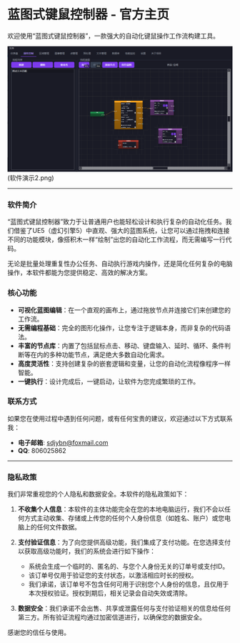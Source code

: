 # 蓝图式键鼠控制器 - 官方主页

欢迎使用“蓝图式键鼠控制器”，一款强大的自动化键鼠操作工作流构建工具。

![软件截图](软件演示1.png)(软件演示2.png)


---

### 软件简介

“蓝图式键鼠控制器”致力于让普通用户也能轻松设计和执行复杂的自动化任务。我们借鉴了UE5（虚幻引擎5）中直观、强大的蓝图系统，让您可以通过拖拽和连接不同的功能模块，像搭积木一样“绘制”出您的自动化工作流程，而无需编写一行代码。

无论是批量处理重复性办公任务、自动执行游戏内操作，还是简化任何复杂的电脑操作，本软件都能为您提供稳定、高效的解决方案。

### 核心功能

*   **可视化蓝图编辑**：在一个直观的画布上，通过拖放节点并连接它们来创建您的工作流。
*   **无需编程基础**：完全的图形化操作，让您专注于逻辑本身，而非复杂的代码语法。
*   **丰富的节点库**：内置了包括鼠标点击、移动、键盘输入、延时、循环、条件判断等在内的多种功能节点，满足绝大多数自动化需求。
*   **高度灵活性**：支持创建复杂的嵌套逻辑和变量，让您的自动化流程像程序一样智能。
*   **一键执行**：设计完成后，一键启动，让软件为您完成繁琐的工作。

### 联系方式

如果您在使用过程中遇到任何问题，或有任何宝贵的建议，欢迎通过以下方式联系我：

*   **电子邮箱**: sdjybn@foxmail.com
*   **QQ**: 806025862

---

### 隐私政策

我们非常重视您的个人隐私和数据安全。本软件的隐私政策如下：

1.  **不收集个人信息**：本软件的主体功能完全在您的本地电脑运行，我们不会以任何方式主动收集、存储或上传您的任何个人身份信息（如姓名、账户）或您电脑上的任何文件数据。

2.  **支付验证信息**：为了向您提供高级功能，我们集成了支付功能。在您选择支付以获取高级功能时，我们的系统会进行如下操作：
    *   系统会生成一个临时的、匿名的、与您个人身份无关的订单号或支付ID。
    *   该订单号仅用于验证您的支付状态，以激活相应时长的授权。
    *   我们承诺，该订单号不包含任何可用于识别您个人身份的信息，且仅用于本次授权验证。授权到期后，相关记录会自动失效或清除。

3.  **数据安全**：我们承诺不会出售、共享或泄露任何与支付验证相关的信息给任何第三方。所有验证流程均通过加密信道进行，以确保您的数据安全。

感谢您的信任与使用。

